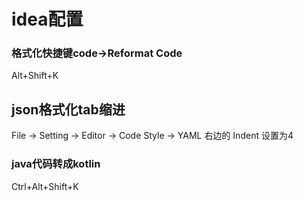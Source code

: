 # idea配置

### 格式化快捷键code->Reformat Code
Alt+Shift+K
## json格式化tab缩进
File -> Setting -> Editor -> Code Style -> YAML 右边的  Indent 设置为4


### java代码转成kotlin
Ctrl+Alt+Shift+K 

